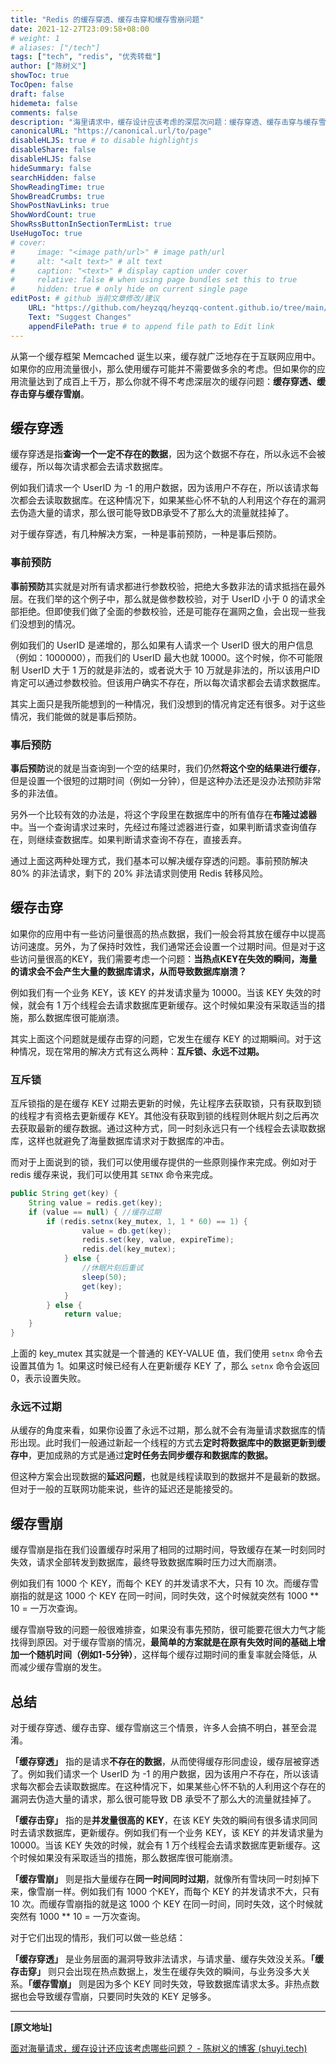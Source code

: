 ```yaml
---
title: "Redis 的缓存穿透、缓存击穿和缓存雪崩问题"
date: 2021-12-27T23:09:58+08:00
# weight: 1
# aliases: ["/tech"]
tags: ["tech", "redis", "优秀转载"]
author: ["陈树义"]
showToc: true
TocOpen: false
draft: false
hidemeta: false
comments: false
description: "海里请求中，缓存设计应该考虑的深层次问题：缓存穿透、缓存击穿与缓存雪崩。"
canonicalURL: "https://canonical.url/to/page"
disableHLJS: true # to disable highlightjs
disableShare: false
disableHLJS: false
hideSummary: false
searchHidden: false
ShowReadingTime: true
ShowBreadCrumbs: true
ShowPostNavLinks: true
ShowWordCount: true
ShowRssButtonInSectionTermList: true
UseHugoToc: true
# cover:
#     image: "<image path/url>" # image path/url
#     alt: "<alt text>" # alt text
#     caption: "<text>" # display caption under cover
#     relative: false # when using page bundles set this to true
#     hidden: true # only hide on current single page
editPost: # github 当前文章修改/建议
    URL: "https://github.com/heyzqq/heyzqq-content.github.io/tree/main/content"
    Text: "Suggest Changes"
    appendFilePath: true # to append file path to Edit link
---
```


从第一个缓存框架 Memcached 诞生以来，缓存就广泛地存在于互联网应用中。如果你的应用流量很小，那么使用缓存可能并不需要做多余的考虑。但如果你的应用流量达到了成百上千万，那么你就不得不考虑深层次的缓存问题：**缓存穿透、缓存击穿与缓存雪崩**。

缓存穿透
----

缓存穿透是指**查询一个一定不存在的数据**，因为这个数据不存在，所以永远不会被缓存，所以每次请求都会去请求数据库。

例如我们请求一个 UserID 为 -1 的用户数据，因为该用户不存在，所以该请求每次都会去读取数据库。在这种情况下，如果某些心怀不轨的人利用这个存在的漏洞去伪造大量的请求，那么很可能导致DB承受不了那么大的流量就挂掉了。

对于缓存穿透，有几种解决方案，一种是事前预防，一种是事后预防。

### 事前预防

**事前预防**其实就是对所有请求都进行参数校验，把绝大多数非法的请求抵挡在最外层。在我们举的这个例子中，那么就是做参数校验，对于 UserID 小于 0 的请求全部拒绝。但即使我们做了全面的参数校验，还是可能存在漏网之鱼，会出现一些我们没想到的情况。

例如我们的 UserID 是递增的，那么如果有人请求一个 UserID 很大的用户信息（例如：1000000），而我们的 UserID 最大也就 10000。这个时候，你不可能限制 UserID 大于 1 万的就是非法的，或者说大于 10 万就是非法的，所以该用户ID肯定可以通过参数校验。但该用户确实不存在，所以每次请求都会去请求数据库。

其实上面只是我所能想到的一种情况，我们没想到的情况肯定还有很多。对于这些情况，我们能做的就是事后预防。

### 事后预防

**事后预防**说的就是当查询到一个空的结果时，我们仍然**将这个空的结果进行缓存**，但是设置一个很短的过期时间（例如一分钟），但是这种办法还是没办法预防非常多的非法值。

另外一个比较有效的办法是，将这个字段里在数据库中的所有值存在**布隆过滤器**中。当一个查询请求过来时，先经过布隆过滤器进行查，如果判断请求查询值存在，则继续查数据库。如果判断请求查询不存在，直接丢弃。

通过上面这两种处理方式，我们基本可以解决缓存穿透的问题。事前预防解决 80% 的非法请求，剩下的 20% 非法请求则使用 Redis 转移风险。

缓存击穿
----

如果你的应用中有一些访问量很高的热点数据，我们一般会将其放在缓存中以提高访问速度。另外，为了保持时效性，我们通常还会设置一个过期时间。但是对于这些访问量很高的KEY，我们需要考虑一个问题：**当热点KEY在失效的瞬间，海量的请求会不会产生大量的数据库请求，从而导致数据库崩溃？**

例如我们有一个业务 KEY，该 KEY 的并发请求量为 10000。当该 KEY 失效的时候，就会有 1 万个线程会去请求数据库更新缓存。这个时候如果没有采取适当的措施，那么数据库很可能崩溃。

其实上面这个问题就是缓存击穿的问题，它发生在缓存 KEY 的过期瞬间。对于这种情况，现在常用的解决方式有这么两种：**互斥锁、永远不过期。**

### 互斥锁

互斥锁指的是在缓存 KEY 过期去更新的时候，先让程序去获取锁，只有获取到锁的线程才有资格去更新缓存 KEY。其他没有获取到锁的线程则休眠片刻之后再次去获取最新的缓存数据。通过这种方式，同一时刻永远只有一个线程会去读取数据库，这样也就避免了海量数据库请求对于数据库的冲击。

而对于上面说到的锁，我们可以使用缓存提供的一些原则操作来完成。例如对于 redis 缓存来说，我们可以使用其 `SETNX` 命令来完成。

```java
public String get(key) {  
    String value = redis.get(key);  
    if (value == null) { //缓存过期  
        if (redis.setnx(key_mutex, 1, 1 * 60) == 1) {   
                value = db.get(key);  
                redis.set(key, value, expireTime);  
                redis.del(key_mutex);  
            } else {  
                //休眠片刻后重试
                sleep(50);  
                get(key);   
            }  
        } else {  
            return value;        
    }  
} 
```


上面的 key_mutex 其实就是一个普通的 KEY-VALUE 值，我们使用 `setnx` 命令去设置其值为 1。如果这时候已经有人在更新缓存 KEY 了，那么 `setnx` 命令会返回 0，表示设置失败。

### 永远不过期

从缓存的角度来看，如果你设置了永远不过期，那么就不会有海量请求数据库的情形出现。此时我们一般通过新起一个线程的方式去**定时将数据库中的数据更新到缓存中**，更加成熟的方式是通过**定时任务去同步缓存和数据库的数据。**

但这种方案会出现数据的**延迟问题**，也就是线程读取到的数据并不是最新的数据。但对于一般的互联网功能来说，些许的延迟还是能接受的。

缓存雪崩
----

缓存雪崩是指在我们设置缓存时采用了相同的过期时间，导致缓存在某一时刻同时失效，请求全部转发到数据库，最终导致数据库瞬时压力过大而崩溃。

例如我们有 1000 个 KEY，而每个 KEY 的并发请求不大，只有 10 次。而缓存雪崩指的就是这 1000 个 KEY 在同一时间，同时失效，这个时候就突然有 1000 ** 10 = 一万次查询。

缓存雪崩导致的问题一般很难排查，如果没有事先预防，很可能要花很大力气才能找得到原因。对于缓存雪崩的情况，**最简单的方案就是在原有失效时间的基础上增加一个随机时间（例如1-5分钟）**，这样每个缓存过期时间的重复率就会降低，从而减少缓存雪崩的发生。

总结
--

对于缓存穿透、缓存击穿、缓存雪崩这三个情景，许多人会搞不明白，甚至会混淆。

**「缓存穿透」** 指的是请求**不存在的数据**，从而使得缓存形同虚设，缓存层被穿透了。例如我们请求一个 UserID 为 -1 的用户数据，因为该用户不存在，所以该请求每次都会去读取数据库。在这种情况下，如果某些心怀不轨的人利用这个存在的漏洞去伪造大量的请求，那么很可能导致 DB 承受不了那么大的流量就挂掉了。

**「缓存击穿」** 指的是**并发量很高的 KEY**，在该 KEY 失效的瞬间有很多请求同同时去请求数据库，更新缓存。例如我们有一个业务 KEY，该 KEY 的并发请求量为 10000。当该 KEY 失效的时候，就会有 1 万个线程会去请求数据库更新缓存。这个时候如果没有采取适当的措施，那么数据库很可能崩溃。

**「缓存雪崩」** 则是指大量缓存在**同一时间同时过期**，就像所有雪块同一时刻掉下来，像雪崩一样。例如我们有 1000 个KEY，而每个 KEY 的并发请求不大，只有 10 次。而缓存雪崩指的就是这 1000 个 KEY 在同一时间，同时失效，这个时候就突然有 1000 ** 10 = 一万次查询。

对于它们出现的情形，我们可以做一些总结：

**「缓存穿透」** 是业务层面的漏洞导致非法请求，与请求量、缓存失效没关系。**「缓存击穿」** 则只会出现在热点数据上，发生在缓存失效的瞬间，与业务没多大关系。**「缓存雪崩」** 则是因为多个 KEY 同时失效，导致数据库请求太多。非热点数据也会导致缓存雪崩，只要同时失效的 KEY 足够多。

---

**[原文地址]**

[面对海量请求，缓存设计还应该考虑哪些问题？ - 陈树义的博客 (shuyi.tech)](https://shuyi.tech/archives/how-to-deal-with-massive-request-in-redis)